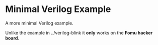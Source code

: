 # Minimal Verilog Example

A more minimal Verilog example.

Unlike the example in ../verilog-blink it **only** works on the **Fomu hacker
board**.
